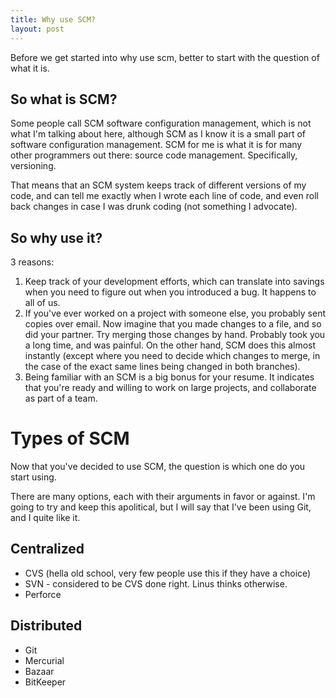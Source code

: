 ```yaml
---
title: Why use SCM?
layout: post
---
```


Before we get started into why use scm, better to start with the question of what it is.

So what is SCM?
---------------
Some people call SCM software configuration management, which is not what I'm talking about here, although SCM as I know it is a small part of software configuration management. SCM for me is what it is for many other programmers out there: source code management. Specifically, versioning.

That means that an SCM system keeps track of different versions of my code, and can tell me exactly when I wrote each line of code, and even roll back changes in case I was drunk coding (not something I advocate).

So why use it?
--------------
3 reasons:

1. Keep track of your development efforts, which can translate into savings when you need to figure out when you introduced a bug. It happens to all of us.
2. If you've ever worked on a project with someone else, you probably sent copies over email. Now imagine that you made changes to a file, and so did your partner. Try merging those changes by hand. Probably took you a long time, and was painful. On the other hand, SCM does this almost instantly (except where you need to decide which changes to merge, in the case of the exact same lines being changed in both branches).
3. Being familiar with an SCM is a big bonus for your resume. It indicates that you're ready and willing to work on large projects, and collaborate as part of a team.

Types of SCM
============
Now that you've decided to use SCM, the question is which one do you start using.

There are many options, each with their arguments in favor or against. I'm going to try and keep this apolitical, but I will say that I've been using Git, and I quite like it.

Centralized
-----------
* CVS (hella old school, very few people use this if they have a choice)
* SVN - considered to be CVS done right. Linus thinks otherwise.
* Perforce

Distributed
-----------
* Git
* Mercurial
* Bazaar
* BitKeeper
